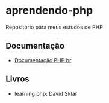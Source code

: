# aprendendo-php
Repositório para meus estudos de PHP 

## Documentação 
- [Documentação PHP br](https://www.php.net/manual/pt_BR/)


## Livros 
- learning php: David Sklar
